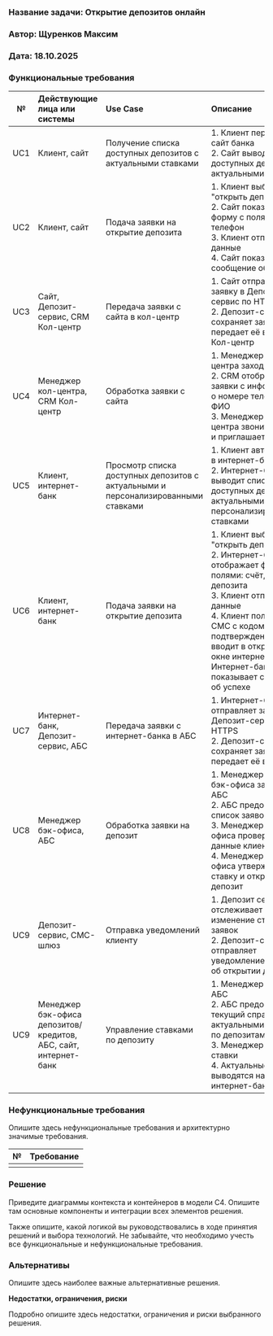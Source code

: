 ### <a name="_b7urdng99y53"></a>**Название задачи:** Открытие депозитов онлайн
### <a name="_hjk0fkfyohdk"></a>**Автор:** Щуренков Максим
### <a name="_uanumrh8zrui"></a>**Дата:** 18.10.2025
### <a name="_3bfxc9a45514"></a>**Функциональные требования**

|**№**|**Действующие лица или системы**|**Use Case**|**Описание**|
| :-: | :- | :- | :- |
|UC1|Клиент, сайт|Получение списка доступных депозитов с актуальными ставками|1. Клиент переходит на сайт банка<br/> 2. Сайт выводит список доступных депозитов с актуальными ставками|
|UC2|Клиент, сайт|Подача заявки на открытие депозита|1. Клиент выбирает "открыть депозит"<br/> 2. Сайт показывает форму с полями: ФИО, телефон <br/> 3. Клиент отправляет данные<br/> 4. Сайт показывает сообщение об успехе|
|UC3|Сайт, Депозит-сервис, CRM Кол-центр|Передача заявки с сайта в кол-центр|1. Сайт отправляет заявку в Депозит-сервис по HTTPS<br/> 2. Депозит-сервис сохраняет заявку и передает её в CRM Кол-центр<br/> |
|UC4|Менеджер кол-центра, CRM Кол-центр|Обработка заявки с сайта|1. Менеджер кол-центра заходит в CRM<br/> 2. CRM отображает заявки с информацией о номере телефона и ФИО<br/> 3. Менеджер кол-центра звонит клиенту и приглашает в офис |
|UC5|Клиент, интернет-банк|Просмотр списка доступных депозитов с актуальными и персонализированными ставками|1. Клиент авторизуется в интернет-банке<br/>  2. Интернет-банк выводит список доступных депозитов с актуальными и персонализированными ставками|
|UC6|Клиент, интернет-банк|Подача заявки на открытие депозита|1. Клиент выбирает "открыть депозит"<br/> 2. Интернет-банк отображает форму с полями: счёт, сумма депозита <br/> 3. Клиент отправляет данные<br/> 4. Клиент получает СМС с кодом подтверждения и вводит в открывшемся окне интернет-банка 4. Интернет-банк показывает сообщение об успехе|
|UC7|Интернет-банк, Депозит-сервис, АБС|Передача заявки с интернет-банка в АБС|1. Интернет-банк отправляет заявку в Депозит-сервис по HTTPS<br/> 2. Депозит-сервис сохраняет заявку и передает её в АБС<br/> |
|UC8|Менеджер бэк-офиса, АБС|Обработка заявки на депозит|1. Менеджер отдела бэк-офиса заходит в АБС<br/> 2. АБС предоставляет список заявок<br/> 3. Менеджер бэк-офиса проверяет данные клиента<br/> 4. Менеджер бэк-офиса утверждает ставку и открывает депозит |
|UC9|Депозит-сервис, СМС-шлюз|Отправка уведомлений клиенту|1. Депозит сервис отслеживает изменение статусов заявок<br/> 2. Депозит-сервис отправляет уведомление клиенту об открытии депозита |
|UC9|Менеджер бэк-офиса депозитов/кредитов, АБС, сайт, интернет-банк|Управление ставками по депозиту|1. Менеджер заходит в АБС<br/> 2. АБС предоставляет текущий справочник с актуальными ставками по депозитам<br/> 3. Менеджер обновляет ставки<br/> 4. Актуальные ставки выводятся на сайт и интернет-банк |
### <a name="_u8xz25hbrgql"></a>**Нефункциональные требования**
Опишите здесь нефункциональные требования и архитектурно значимые требования.

|**№**|**Требование**|
| :-: | :- |
|||
### <a name="_qmphm5d6rvi3"></a>**Решение**
Приведите диаграммы контекста и контейнеров в модели C4. Опишите там основные компоненты и интеграции всех элементов решения. 

Также опишите, какой логикой вы руководствовались в ходе принятия решений и выбора технологий. Не забывайте, что необходимо учесть все функциональные и нефункциональные требования.
### <a name="_bjrr7veeh80c"></a>**Альтернативы**
Опишите здесь наиболее важные альтернативные решения.

**Недостатки, ограничения, риски**

Подробно опишите здесь недостатки, ограничения и риски выбранного решения.

